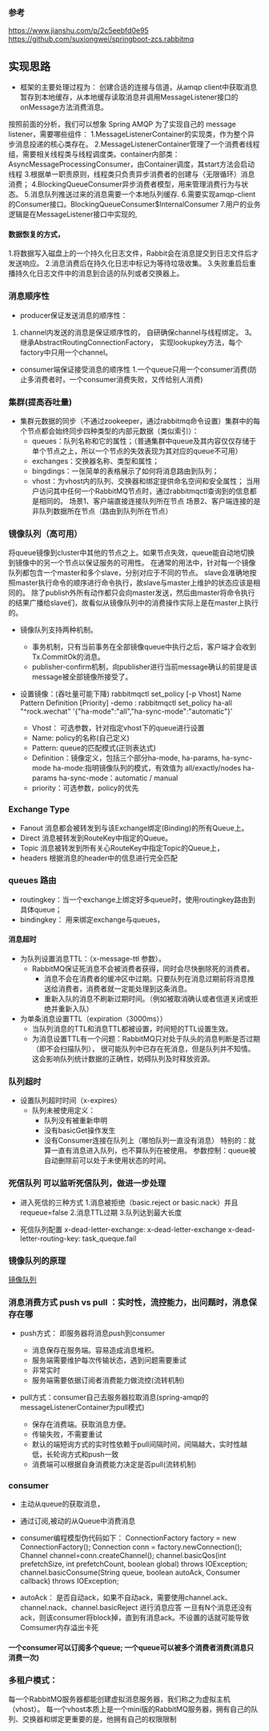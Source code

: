 ### 参考
https://www.jianshu.com/p/2c5eebfd0e95
https://github.com/suxiongwei/springboot-zcs.rabbitmq

## 实现思路
- 框架的主要处理过程为：
  创建合适的连接与信道，从amqp client中获取消息暂存到本地缓存，从本地缓存读取消息并调用MessageListener接口的onMessage方法消费消息。
 
按照前面的分析，我们可以想象 Spring AMQP 为了实现自己的 message listener，需要哪些组件：
1.MessageListenerContainer的实现类，作为整个异步消息投递的核心类存在。
2.MessageListenerContainer管理了一个消费者线程组，需要相关线程类与线程调度类。container内部类：AsyncMessageProcessingConsumer，由Container调度，其start方法会启动线程
3.根据单一职责原则，线程类只负责异步消费者的创建与（无限循环）消息消费；
4.BlockingQueueConsumer异步消费者模型，用来管理消费行为与状态。
5.消息队列推送过来的消息需要一个本地队列缓存.
6.需要实现amqp-client的Consumer接口。BlockingQueueConsumer$InternalConsumer
7.用户的业务逻辑是在MessageListener接口中实现的,

#### 数据恢复的方式，
1.将数据写入磁盘上的一个持久化日志文件，Rabbit会在消息提交到日志文件后才发送响应。
2.消息消费后在持久化日志中标记为等待垃圾收集。
3.失败重启后重播持久化日志文件中的消息到合适的队列或者交换器上。

### 消息顺序性
- producer保证发送消息的顺序性：
1. channel内发送的消息是保证顺序性的， 自研确保channel与线程绑定。
3。继承AbstractRoutingConnectionFactory， 实现lookupkey方法，每个factory中只用一个channel。

- consumer端保证接受消息的顺序性
1.一个queue只用一个consumer消费(防止多消费者时，一个consumer消费失败，又传给别人消费)


### 集群(提高吞吐量)
- 集群元数据的同步（不通过zookeeper，通过rabbitmq命令设置）集群中的每个节点都会始终同步四种类型的内部元数据（类似索引）：
    - queues：队列名称和它的属性；（普通集群中queue及其内容仅仅存储于单个节点之上，所以一个节点的失效表现为其对应的queue不可用）
    - exchanges：交换器名称、类型和属性；
    - bingdings：一张简单的表格展示了如何将消息路由到队列；
    - vhost：为vhost内的队列、交换器和绑定提供命名空间和安全属性；
 当用户访问其中任何一个RabbitMQ节点时，通过rabbitmqctl查询到的信息都是相同的。
   场景1、客户端直接连接队列所在节点
   场景2、客户端连接的是非队列数据所在节点（路由到队列所在节点）


### 镜像队列（高可用）
将queue镜像到cluster中其他的节点之上。如果节点失效，queue能自动地切换到镜像中的另一个节点以保证服务的可用性。
在通常的用法中，针对每一个镜像队列都包含一个master和多个slave，分别对应于不同的节点。
slave会准确地按照master执行命令的顺序进行命令执行，故slave与master上维护的状态应该是相同的。
除了publish外所有动作都只会向master发送，然后由master将命令执行的结果广播给slave们，故看似从镜像队列中的消费操作实际上是在master上执行的。

- 镜像队列支持两种机制。
  - 事务机制，只有当前事务在全部镜像queue中执行之后，客户端才会收到Tx.CommitOk的消息。
  - publisher-confirm机制，向publisher进行当前message确认的前提是该message被全部镜像所接受了。

- 设置镜像：(吞吐量可能下降)
  rabbitmqctl set_policy [-p Vhost] Name Pattern Definition [Priority]
     -demo : rabbitmqctl set_policy ha-all "^rock.wechat" '{"ha-mode":"all","ha-sync-mode":"automatic"}'
     - Vhost： 可选参数，针对指定vhost下的queue进行设置
     - Name: policy的名称(自己定义)
     - Pattern: queue的匹配模式(正则表达式)
     - Definition：镜像定义，包括三个部分ha-mode, ha-params, ha-sync-mode
         ha-mode:指明镜像队列的模式，有效值为 all/exactly/nodes
         ha-params
         ha-sync-mode：automatic / manual
     - priority：可选参数，policy的优先
     

### Exchange Type
- Fanout 
    消息都会被转发到与该Exchange绑定(Binding)的所有Queue上。
- Direct 
    消息被转发到RouteKey中指定的Queue。
- Topic 
    消息被转发到所有关心RouteKey中指定Topic的Queue上，
- headers
    根据消息的header中的信息进行完全匹配

### queues 路由
- routingkey：当一个exchange上绑定好多queue时，使用routingkey路由到具体queue；  
- bindingkey： 用来绑定exchange与queues，



#### 消息超时
- 为队列设置消息TTL：（x-message-ttl 参数）。
    - RabbitMQ保证死消息不会被消费者获得，同时会尽快删除死的消费者。
      - 消息不会在消费者的缓冲区中过期。只要队列在消息过期前将消息推送给消费者，消费者就一定能处理到这条消息。
      - 重新入队的消息不刷新过期时间。（例如被取消确认或者信道关闭或拒绝并重新入队）
- 为单条消息设置TTL（expiration（3000ms））
    - 当队列消息的TTL和消息TTL都被设置，时间短的TTL设置生效。
    - 为消息设置TTL有一个问题：RabbitMQ只对处于队头的消息判断是否过期（即不会扫描队列），
      很可能队列中已存在死消息，但是队列并不知情。这会影响队列统计数据的正确性，妨碍队列及时释放资源。
    
### 队列超时   
- 设置队列超时时间（x-expires）
  - 队列未被使用定义：
     - 队列没有被重新申明
     - 没有basicGet操作发生
     - 没有Consumer连接在队列上（哪怕队列一直没有消息）
    特别的：就算一直有消息进入队列，也不算队列在被使用。
    参数控制：queue被自动删除前可以处于未使用状态的时间。

### 死信队列  可以监听死信队列，做进一步处理 
- 进入死信的三种方式
1.消息被拒绝（basic.reject or basic.nack）并且requeue=false 
2.消息TTL过期 
3.队列达到最大长度 

- 死信队列配置
  x-dead-letter-exchange: x-dead-letter-exchange
  x-dead-letter-routing-key: task_queque.fail

### 镜像队列的原理
 [镜像队列](https://blog.csdn.net/u013256816/article/details/71097186)
 
### 消息消费方式 push vs pull ：实时性，流控能力，出问题时，消息保存在哪
- push方式： 即服务器将消息push到consumer 
   - 消息保存在服务端。容易造成消息堆积。
   - 服务端需要维护每次传输状态，遇到问题需要重试
   - 非常实时
   - 服务端需要依据订阅者消费能力做流控(流转机制)
   
- pull方式：consumer自己去服务器拉取消息(spring-amqp的messageListenerContainer为pull模式)
   - 保存在消费端。获取消息方便。
   - 传输失败，不需要重试
   - 默认的端短询方式的实时性依赖于pull间隔时间，间隔越大，实时性越低，长轮询方式和push一致
   - 消费端可以根据自身消费能力决定是否pull(流转机制)

### consumer
- 主动从queue的获取消息，
- 通过订阅,被动的从Queue中消费消息

- consumer编程模型伪代码如下：
ConnectionFactory factory = new ConnectionFactory();
Connection conn = factory.newConnection();
Channel channel=conn.createChannel();
channel.basicQos(int prefetchSize, int prefetchCount, boolean global) throws IOException;
channel.basicConsume(String queue, boolean autoAck, Consumer callback) throws IOException;

- autoAck：
  是否自动ack，如果不自动ack，需要使用channel.ack、channel.nack、channel.basicReject 进行消息应答
  一旦有N个消息还没有ack，则该consumer将block掉，直到有消息ack。不设置的话就可能导致Comsumer内存溢出卡死

#### 一个consumer可以订阅多个queue;  一个queue可以被多个消费者消费(消息只消费一次)

### 多租户模式：
每一个RabbitMQ服务器都能创建虚拟消息服务器，我们称之为虚拟主机（vhost）。
每一个vhost本质上是一个mini版的RabbitMQ服务器，拥有自己的队列、交换器和绑定更重要的是，他拥有自己的权限限制
      